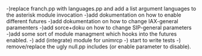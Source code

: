 -)replace franch.pp with languages.pp and add a list argument languages to the asterisk module invocation
-)add dokumentation on how to enable different futures
-)add dokumentation on how to change IAX-general paramenters
-)add sorce+doku on how to change SIP-general parameters
-)add some sort of module managment which hooks into the futures enabled.
-) add (integrate) module for unimrcp
-) start to write tests
-) remove/replace the ugly null.pp includes (or enable parameter to disable).

